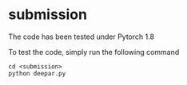 # submission


The code has been tested under Pytorch 1.8

To test the code, simply run the following command  
```
cd <submission>
python deepar.py
```

